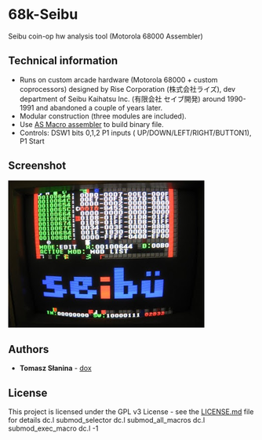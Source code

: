 # 68k-Seibu
Seibu coin-op hw analysis tool (Motorola 68000 Assembler)
 ## Technical information
* Runs on custom arcade hardware (Motorola 68000 + custom coprocessors) designed by Rise Corporation (株式会社ライズ), dev department of Seibu Kaihatsu Inc. (有限会社 セイブ開発) around 1990-1991 and abandoned a couple of years later.
* Modular construction (three modules are included).
* Use [AS Macro assembler](http://john.ccac.rwth-aachen.de:8000/as/) to build binary file.
* Controls: DSW1 bits 0,1,2  P1 inputs ( UP/DOWN/LEFT/RIGHT/BUTTON1), P1 Start
 ## Screenshot
![Screenshot](tool.png)
 ## Authors
 * **Tomasz Słanina** - [dox](https://github.com/tslanina)
 ## License
 This project is licensed under the GPL v3 License - see the [LICENSE.md](LICENSE.md) file for details
dc.l submod_selector
	dc.l submod_all_macros
	dc.l submod_exec_macro
	dc.l -1
